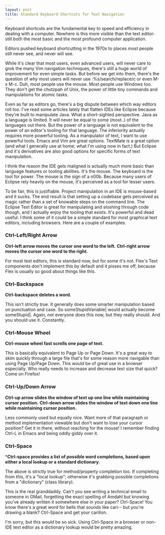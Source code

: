 ```yaml
---
layout: post
title: Standard Keyboard Shortcuts for Text Navigation
---
```


Keyboard shortcuts are the fundamental key to speed and efficiency in dealing with a computer.  Nowhere is this more visible than the text editor: still both the most basic and the most profound computer application.

Editors pushed keyboard shortcutting in the 1970s to places most people still never see, and never will see. 

While it's clear that most users, even advanced users, will never care to grok the many Vim navigation techniques, there's still a huge world of improvement for even simple tasks.  But before we get into them, there's the question of *why* most users will never use :%s/search/replace/c or even M-x M-c.  Duh, most people use the mouse.  Most people use Windows too.  They don't get the chutzpah of Unix, the power of little tiny commands and manipulations for atomic tasks.  

Even as far as editors go, there's a big dispute between which way editors roll too.  I've read some articles lately that flatten IDEs like Eclipse because they're built to manipulate Java.  What a short-sighted perspective.  Java as a language is limited.  It will never be equal to some (most..) of the languages out there.  But the power of a language is not equivalent to the power of an editor's tooling for that language.  The inferiority actually requires more powerful tooling.  As a manipulator of text, I want to use powerful tools.  Emacs and Vim are great options.  TextMate is a great option (and what I generally use at home; what I'm using now in fact.)  But Eclipse and it's derivatives are also good options for specific forms of text manipulation. 

I think the reason the IDE gets maligned is actually much more basic than language features or tooling abilities.  It's the mouse.  The keyboard is the tool for power.  The mouse is the sign of a n00b.  Because many users of Eclipse rely heavily on the mouse, it's perceived as a tool for lesser users.

To be fair, this is justifiable.  Project manipulation in an IDE is mouse-based and it sucks.  The end result is that setting up a codebase gets perceived as magic rather than a set of knowable steps on the command line.  The Eclipse Text Editor is great for manipulating and sloshing through code though, and I actually enjoy the tooling that exists.  It's powerful and dead useful.  I think some of it could be a simple standard for most graphical text editors, including browsers.  Here are a couple of examples.

### Ctrl-Left/Right Arrow
**Ctrl-left arrow moves the cursor one word to the left.**
**Ctrl-right arrow moves the cursor one word to the right.**

For most text editors, this is standard now, but for some it's not.  Flex's Text components don't implement this by default and it pisses me off, because Flex is usually so good about things like this.

### Ctrl-Backspace
**Ctrl-backspace deletes a word.**

This isn't strictly true.  It generally does some smarter manipulation based on punctuation and case.  So someStupidVariable| would actually become someStupid|.  Again, not everyone does this now, but they really should.  And you should use it.  Constantly.

### Ctrl-Mouse Wheel
**Ctrl-mouse wheel fast scrolls one page of text.**

This is basically equivalent to Page Up or Page Down.  It's a great way to skim quickly through a large file that's for some reason more navigable than using Page Up/Page Down.  This would be of great use in a browser especially.  Who really needs to increase and decrease text size that quick?  Come on Firefox!

### Ctrl-Up/Down Arrow
**Ctrl-up arrow slides the window of text up one line while maintaining cursor position.**
**Ctrl-down arrow slides the window of text down one line while maintaining cursor position.**

Less commonly used but equally nice.  Want more of that paragraph or method implementation viewable but don't want to lose your cursor position?  Get it in there, without reaching for the mouse!  I remember finding Ctrl-L in Emacs and being oddly giddy over it.

### Ctrl-Space
***Ctrl-space provides a list of possible word completions, based upon either a local lookup or a standard dictionary.**

The above is strictly true for method/property completion too.  If completing from *this*, it's a "local lookup"; otherwise it's grabbing possible completions from a "dictionary" (class library).

This is the real granddaddy.  Can't you see writing a technical email to someone in GMail, forgetting the exact spelling of Amdahl but knowing you've already written it somewhere else in your paper?  Ctrl-Space!  You know there's a great word for bells that sounds like cari-- but you're drawing a blank?  Ctrl-Space and get your carillon.

I'm sorry, but this would be so sick.  Using Ctrl-Space in a browser or non-IDE text editor as a dictionary lookup would be pretty amazing.
